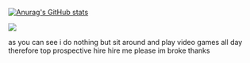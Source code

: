 [![Anurag's GitHub stats](https://github-readme-stats.vercel.app/api?username=jruaaa&count_private=true&show_icons=true)](https://github.com/anuraghazra/github-readme-stats)

![](https://github.com/jruaaa/github-stats/blob/master/generated/overview.svg)


as you can see i do nothing but sit around and play video games all day therefore top prospective hire hire me please im broke thanks
